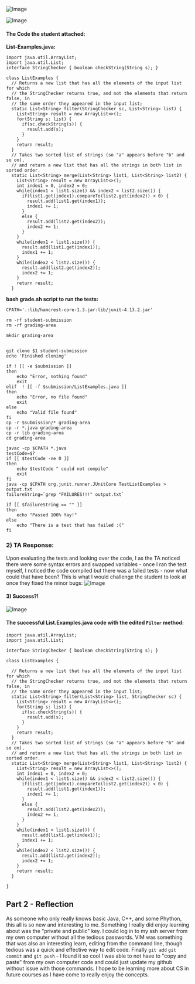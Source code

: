
![Image](Photos/post1.png)

![Image](Photos/post2.png)

#### The Code the student attached:
**List-Examples.java:**
```
import java.util.ArrayList;
import java.util.List;
interface StringChecker { boolean checkString(String s); }

class ListExamples {
  // Returns a new list that has all the elements of the input list for which
  // the StringChecker returns true, and not the elements that return false, in
  // the same order they appeared in the input list;
  static List<String> filter(StringChecker sc, List<String> list) {
    List<String> result = new ArrayList<>();
    for(String s: list) {
      if(sc.checkString(s)) {
        result.add(s);
      }
    }
    return result;
  }
  // Takes two sorted list of strings (so "a" appears before "b" and so on),
  // and return a new list that has all the strings in both list in sorted order.
  static List<String> merge(List<String> list1, List<String> list2) {
    List<String> result = new ArrayList<>();
    int index1 = 0, index2 = 0;
    while(index1 < list1.size() && index2 < list2.size()) {
      if(list1.get(index1).compareTo(list2.get(index2)) < 0) {
        result.add(list1.get(index1));
        index1 += 1;
      }
      else {
        result.add(list2.get(index2));
        index2 += 1;
      }
    }
    while(index1 < list1.size()) {
      result.add(list1.get(index1));
      index1 += 1;
    }
    while(index2 < list2.size()) {
      result.add(list2.get(index2));
      index2 += 1;
    }
    return result;
  }
```
**bash grade.sh script to run the tests:**
```
CPATH='.:lib/hamcrest-core-1.3.jar:lib/junit-4.13.2.jar'

rm -rf student-submission
rm -rf grading-area

mkdir grading-area


git clone $1 student-submission
echo 'Finished cloning'

if ! [[ -e $submission ]]
then
    echo "Error, nothing found"
    exit
elif  ! [[ -f $submission/ListExamples.java ]]
then 
    echo "Error, no file found"
    exit
else
    echo "Valid file found"
fi
cp -r $submission/* grading-area
cp -r *.java grading-area
cp -r lib grading-area
cd grading-area

javac -cp $CPATH *.java
testCode=$?
if [[ $testCode -ne 0 ]]
then 
    echo $testCode " could not compile"
    exit
fi 
java -cp $CPATH org.junit.runner.JUnitCore TestListExamples > output.txt
failureString=`grep "FAILURES!!!" output.txt`

if [[ $failureString == "" ]]
then
    echo "Passed 100% Yay!"
else
    echo "There is a test that has failed :("
fi
```
### 2) TA Response:
Upon evaluating the tests and looking over the code, I as the TA noticed there were some syntax errors and swapped variables - once I ran the test myself, I noticed the code compiled but there was a failed tests - now what could that have been? This is what I would challenge the student to look at once they fixed the minor bugs:
![Image](Photos/TApost.png)
#### 3) Success?!
![Image](Photos/response.png)

#### The successful List.Examples.java code with the edited `Filter` method:

```
import java.util.ArrayList;
import java.util.List;

interface StringChecker { boolean checkString(String s); }

class ListExamples {

  // Returns a new list that has all the elements of the input list for which
  // the StringChecker returns true, and not the elements that return false, in
  // the same order they appeared in the input list;
  static List<String> filter(List<String> list, StringChecker sc) {
    List<String> result = new ArrayList<>();
    for(String s: list) {
      if(sc.checkString(s)) {
        result.add(s);
      }
    }
    return result;
  }
  // Takes two sorted list of strings (so "a" appears before "b" and so on),
  // and return a new list that has all the strings in both list in sorted order.
  static List<String> merge(List<String> list1, List<String> list2) {
    List<String> result = new ArrayList<>();
    int index1 = 0, index2 = 0;
    while(index1 < list1.size() && index2 < list2.size()) {
      if(list1.get(index1).compareTo(list2.get(index2)) < 0) {
        result.add(list1.get(index1));
        index1 += 1;
      }
      else {
        result.add(list2.get(index2));
        index2 += 1;
      }
    }
    while(index1 < list1.size()) {
      result.add(list1.get(index1));
      index1 += 1;
    }
    while(index2 < list2.size()) {
      result.add(list2.get(index2));
      index2 += 1;
    }
    return result;
  }

}
```
## Part 2 - Reflection 
As someone who only really knows basic Java, C++, and some Phython, this all is so new and interesting to me. Something I really did enjoy learning about was the "private and public" key. I could log in to my ssh server from my own computer without all the tedious passwords. VIM was something that was also an interesting learn, editing from the command line, though tedious was a quick and effective way to edit code. Finally `git add` `git commit` and `git push` - I found it so cool I was able to not have to "copy and paste" from my own computer code and could just update my github without issue with those commands. I hope to be learning more about CS in future courses as I have come to really enjoy the concepts.


